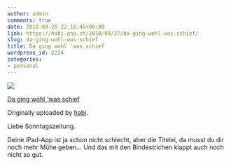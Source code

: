 ```yaml
---
author: admin
comments: true
date: 2010-09-26 22:18:45+00:00
link: https://habi.gna.ch/2010/09/27/da-ging-wohl-was-schief/
slug: da-ging-wohl-was-schief
title: Da ging wohl 'was schief
wordpress_id: 2224
categories:
- personal
---
```



 [![](http://farm5.static.flickr.com/4086/5027080923_40490971b3_m.jpg)](http://www.flickr.com/photos/habi/5027080923/)
   

 
  [Da ging wohl 'was schief](http://www.flickr.com/photos/habi/5027080923/)
    

  Originally uploaded by [habi](http://www.flickr.com/people/habi/).
 



Liebe Sonntagszeitung.  

Deine iPad-App ist ja schon nicht schlecht, aber die Titelei, da musst du dir noch mehr Mühe geben... Und das mit den Bindestrichen klappt auch noch nicht so gut.
  

